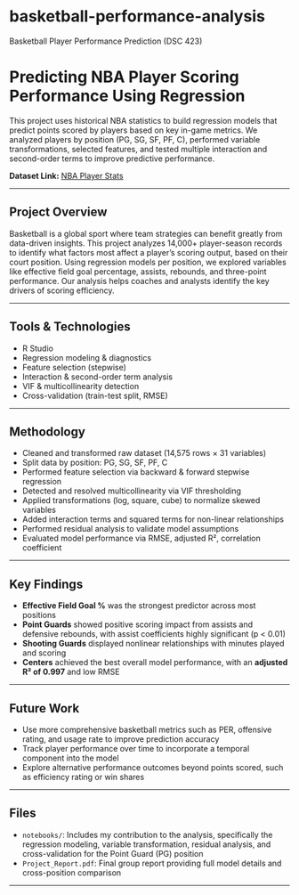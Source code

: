 # basketball-performance-analysis
Basketball Player Performance Prediction (DSC 423)

# Predicting NBA Player Scoring Performance Using Regression

This project uses historical NBA statistics to build regression models that predict points scored by players based on key in-game metrics. We analyzed players by position (PG, SG, SF, PF, C), performed variable transformations, selected features, and tested multiple interaction and second-order terms to improve predictive performance.

**Dataset Link:** [NBA Player Stats]([https://www.kaggle.com/competitions/h-and-m-personalized-fashion-recommendations/data](https://www.kaggle.com/datasets/sadeghjalalian/nba-player-stats-19982022))

---

## Project Overview

Basketball is a global sport where team strategies can benefit greatly from data-driven insights. This project analyzes 14,000+ player-season records to identify what factors most affect a player’s scoring output, based on their court position. Using regression models per position, we explored variables like effective field goal percentage, assists, rebounds, and three-point performance. Our analysis helps coaches and analysts identify the key drivers of scoring efficiency.

---

## Tools & Technologies

- R Studio
- Regression modeling & diagnostics
- Feature selection (stepwise)
- Interaction & second-order term analysis
- VIF & multicollinearity detection
- Cross-validation (train-test split, RMSE)

---

## Methodology

- Cleaned and transformed raw dataset (14,575 rows × 31 variables)
- Split data by position: PG, SG, SF, PF, C
- Performed feature selection via backward & forward stepwise regression
- Detected and resolved multicollinearity via VIF thresholding
- Applied transformations (log, square, cube) to normalize skewed variables
- Added interaction terms and squared terms for non-linear relationships
- Performed residual analysis to validate model assumptions
- Evaluated model performance via RMSE, adjusted R², correlation coefficient

---

## Key Findings

- **Effective Field Goal %** was the strongest predictor across most positions
- **Point Guards** showed positive scoring impact from assists and defensive rebounds, with assist coefficients highly significant (p < 0.01)
- **Shooting Guards** displayed nonlinear relationships with minutes played and scoring
- **Centers** achieved the best overall model performance, with an **adjusted R² of 0.997** and low RMSE

---

## Future Work

- Use more comprehensive basketball metrics such as PER, offensive rating, and usage rate to improve prediction accuracy
- Track player performance over time to incorporate a temporal component into the model
- Explore alternative performance outcomes beyond points scored, such as efficiency rating or win shares

---

## Files

- `notebooks/`: Includes my contribution to the analysis, specifically the regression modeling, variable transformation, residual analysis, and cross-validation for the Point Guard (PG) position
- `Project_Report.pdf`: Final group report providing full model details and cross-position comparison

---
